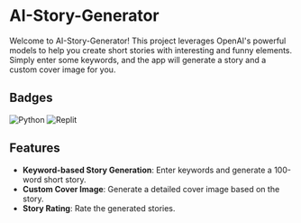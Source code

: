 # AI-Story-Generator

Welcome to AI-Story-Generator! This project leverages OpenAI's powerful models to help you create short stories with interesting and funny elements. Simply enter some keywords, and the app will generate a story and a custom cover image for you.


## Badges

![Python](https://img.shields.io/badge/python-3670A0?style=for-the-badge&logo=python&logoColor=ffdd54)
![Replit](https://img.shields.io/badge/Replit-DD1200?style=for-the-badge&logo=Replit&logoColor=white)


## Features

- **Keyword-based Story Generation**: Enter keywords and generate a 100-word short story.
- **Custom Cover Image**: Generate a detailed cover image based on the story.
- **Story Rating**: Rate the generated stories.
